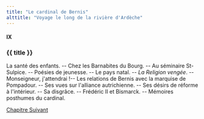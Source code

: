 ```yaml
---
title: "Le cardinal de Bernis"
alttitle: "Voyage le long de la rivière d'Ardèche"
---
```


#### IX

### {{ title }}

<div id="tltr">

La santé des enfants. -- Chez les Barnabites du Bourg. -- Au séminaire
St-Sulpice. -- Poésies de jeunesse. -- Le pays natal. -- _La Religion vengée_.
-- Monseigneur, j'attendrai !-- Les relations de Bernis avec la marquise de
Pompadour. -- Ses vues sur l'alliance autrichienne. -- Ses désirs de réforme à
l'intérieur. -- Sa disgrâce. -- Frédéric II et Bismarck. -- Mémoires posthumes
du cardinal.

</div>

<div id="next">

[Chapitre Suivant](10.html)

</div>
